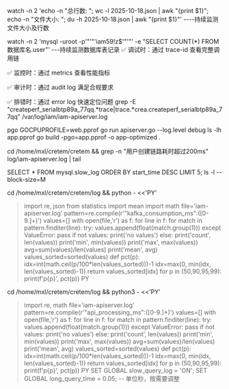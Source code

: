  watch -n 2 'echo -n "总行数: "; wc -l 2025-10-18.json | awk "{print \$1}"; echo -n "文件大小: "; du -h 2025-10-18.json | awk "{print \$1}"'
----持续监测文件大小及行数

watch -n 2 'mysql -uroot -p'"'"'iam59!z$'"'"' -e "SELECT COUNT(*) FROM 数据库名.user"'
---持续监测数据库表记录
✅ 调试时：通过 trace-id 查看完整调用链

✅ 监控时：通过 metrics 查看性能指标

✅ 审计时：通过 audit log 满足合规要求

✅ 排错时：通过 error log 快速定位问题
grep -E "createperf_serialbtp89a_77qq.*trace|trace.*crea.createperf_serialbtp89a_77qq" /var/log/iam/iam-apiserver.log

pgo
GOCPUPROFILE=web.pprof go run apiserver.go --log.level debug
ls -lh app.pprof
go build -pgo=app.pprof -o app-optimized .

cd /home/mxl/cretem/cretem && grep -n "用户创建链路耗时超过200ms" log/iam-apiserver.log | tail

SELECT * FROM mysql.slow_log ORDER BY start_time DESC LIMIT 5;
ls -l --block-size=M

cd /home/mxl/cretem/cretem/log && python - <<'PY'
> import re, json
> from statistics import mean
> import math
> file='iam-apiserver.log'
> pattern=re.compile(r'"kafka_consumption_ms":([0-9.]+)')
> values=[]
> with open(file,'r') as f:
> for line in f:
> for match in pattern.finditer(line):
> try:
> values.append(float(match.group(1)))
> except ValueError:
> pass
> if not values:
> print('no values')
> else:
> print('count', len(values))
> print('min', min(values))
> print('max', max(values))
> avg=sum(values)/len(values)
> print('mean', avg)
> values_sorted=sorted(values)
> def pct(p):
> idx=int(math.ceil(p/100*len(values_sorted)))-1
> idx=max(0, min(idx, len(values_sorted)-1))
> return values_sorted[idx]
> for p in (50,90,95,99):
> print(f'p{p}', pct(p))
> PY

cd /home/mxl/cretem/cretem/log && python3 - <<'PY'
> import re, math
> file='iam-apiserver.log'
> pattern=re.compile(r'"api_processing_ms":([0-9.]+)')
> values=[]
> with open(file,'r') as f:
> for line in f:
> for match in pattern.finditer(line):
> try:
> values.append(float(match.group(1)))
> except ValueError:
> pass
> if not values:
> print('no values')
> else:
> print('count', len(values))
> print('min', min(values))
> print('max', max(values))
> avg=sum(values)/len(values)
> print('mean', avg)
> values_sorted=sorted(values)
> def pct(p):
> idx=int(math.ceil(p/100*len(values_sorted)))-1
> idx=max(0, min(idx, len(values_sorted)-1))
> return values_sorted[idx]
> for p in (50,90,95,99):
> print(f'p{p}', pct(p))
> PY
SET GLOBAL slow_query_log = 'ON';
SET GLOBAL long_query_time = 0.05;  -- 单位秒，按需要调整
